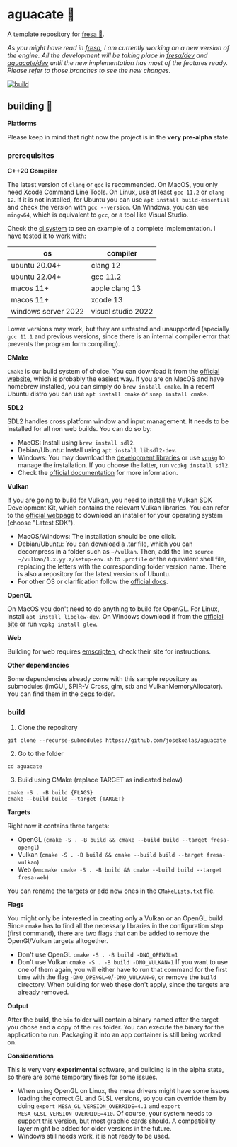 # aguacate :avocado:

A template repository for [fresa :strawberry:](https://github.com/josekoalas/fresa).

_As you might have read in [fresa](https://github.com/josekoalas/fresa), I am currently working on a new version of the engine. All the development will be taking place in [fresa/dev](https://github.com/josekoalas/fresa/tree/dev) and [aguacate/dev](https://github.com/josekoalas/aguacate/tree/dev) until the new implementation has most of the features ready. Please refer to those branches to see the new changes._

[![build](https://github.com/josekoalas/aguacate/actions/workflows/cmake.yml/badge.svg)](https://github.com/josekoalas/aguacate/actions/workflows/cmake.yml)

## building :hammer:

**Platforms**

Please keep in mind that right now the project is in the **very pre-alpha** state.

### prerequisites

**C++20 Compiler**

The latest version of `clang` or `gcc` is recommended. On MacOS, you only need Xcode Command Line Tools. On Linux, use at least `gcc 11.2` or `clang 12`. If it is not installed, for Ubuntu you can use `apt install build-essential` and check the version with `gcc --version`. On Windows, you can use `mingw64`, which is equivalent to `gcc`, or a tool like Visual Studio.

Check the [ci system](https://github.com/josekoalas/aguacate/actions) to see an example of a complete implementation. I have tested it to work with:

| os                  | compiler           |
| ------------------- | ------------------ |
| ubuntu 20.04+       | clang 12           |
| ubuntu 22.04+       | gcc 11.2           |
| macos 11+           | apple clang 13     |
| macos 11+           | xcode 13           |
| windows server 2022 | visual studio 2022 |

Lower versions may work, but they are untested and unsupported (specially `gcc 11.1` and previous versions, since there is an internal compiler error that prevents the program form compiling).

**CMake**

`Cmake` is our build system of choice. You can download it from the [official website](https://cmake.org/download/), which is probably the easiest way. If you are on MacOS and have homebrew installed, you can simply do `brew install cmake`. In a recent Ubuntu distro you can use `apt install cmake` or `snap install cmake`.

**SDL2**

SDL2 handles cross platform window and input management. It needs to be installed for all non web builds. You can do so by:
- MacOS: Install using `brew install sdl2`.
- Debian/Ubuntu: Install using `apt install libsdl2-dev`.
- Windows: You may download the [development libraries](https://libsdl.org/download-2.0.php) or use [`vcpkg`](https://vcpkg.io/en/getting-started.html) to manage the installation. If you choose the latter, run `vcpkg install sdl2`.
- Check the [official documentation](https://wiki.libsdl.org/Installation) for more information.

**Vulkan**

If you are going to build for Vulkan, you need to install the Vulkan SDK Development Kit, which contains the relevant Vulkan libraries. You can refer to the [official webpage](https://vulkan.lunarg.com/sdk/home) to download an installer for your operating system (choose "Latest SDK").
- MacOS/Windows: The installation should be one click.
- Debian/Ubuntu: You can download a .tar file, which you can decompress in a folder such as `~/vulkan`. Then, add the line `source ~/vulkan/1.x.yy.z/setup-env.sh` to `.profile` or the equivalent shell file, replacing the letters with the corresponding folder version name. There is also a repository for the latest versions of Ubuntu.
- For other OS or clarification follow the [official docs](https://vulkan.lunarg.com/doc/sdk/latest/linux/getting_started.html).

**OpenGL**

On MacOS you don't need to do anything to build for OpenGL. For Linux, install `apt install libglew-dev`. On Windows download if from the [official site](http://glew.sourceforge.net) or run `vcpkg install glew`.

**Web**

Building for web requires [emscripten](https://emscripten.org/docs/getting_started/downloads.html), check their site for instructions.

**Other dependencies**

Some dependencies already come with this sample repository as submodules (imGUI, SPIR-V Cross, glm, stb and VulkanMemoryAllocator). You can find them in the [deps](https://github.com/josekoalas/aguacate/tree/main/deps) folder.

### build

1. Clone the repository

```
git clone --recurse-submodules https://github.com/josekoalas/aguacate
```

2. Go to the folder

```
cd aguacate
```

3. Build using CMake (replace TARGET as indicated below)

```
cmake -S . -B build {FLAGS}
cmake --build build --target {TARGET}
```

**Targets**

Right now it contains three targets:
-  OpenGL (`cmake -S . -B build && cmake --build build --target fresa-opengl`)
-  Vulkan (`cmake -S . -B build && cmake --build build --target fresa-vulkan`)
-  Web (`emcmake cmake -S . -B build && cmake --build build --target fresa-web`)

You can rename the targets or add new ones in the `CMakeLists.txt` file.

**Flags**

You might only be interested in creating only a Vulkan or an OpenGL build. Since `cmake` has to find all the necessary libraries in the configuration step (first command), there are two flags that can be added to remove the OpenGl/Vulkan targets alltogether.
- Don't use OpenGL `cmake -S . -B build -DNO_OPENGL=1`
- Don't use Vulkan `cmake -S . -B build -DNO_VULKAN=1`
If you want to use one of them again, you will either have to run that command for the first time with the flag `-DNO_OPENGL=0`/`-DNO_VULKAN=0`, or remove the `build` directory. When building for web these don't apply, since the targets are already removed.

**Output**

After the build, the `bin` folder will contain a binary named after the target you chose and a copy of the `res` folder. You can execute the binary for the application to run. Packaging it into an app container is still being worked on.

**Considerations**

This is very very **experimental** software, and building is in the alpha state, so there are some temporary fixes for some issues.
- When using OpenGL on Linux, the mesa drivers might have some issues loading the correct GL and GLSL versions, so you can override them by doing `export MESA_GL_VERSION_OVERRIDE=4.1` and `export MESA_GLSL_VERSION_OVERRIDE=410`. Of course, your system needs to [support this version](https://gpuinfo.org), but most graphic cards should. A compatibility layer might be added for older versions in the future.
- Windows still needs work, it is not ready to be used.
